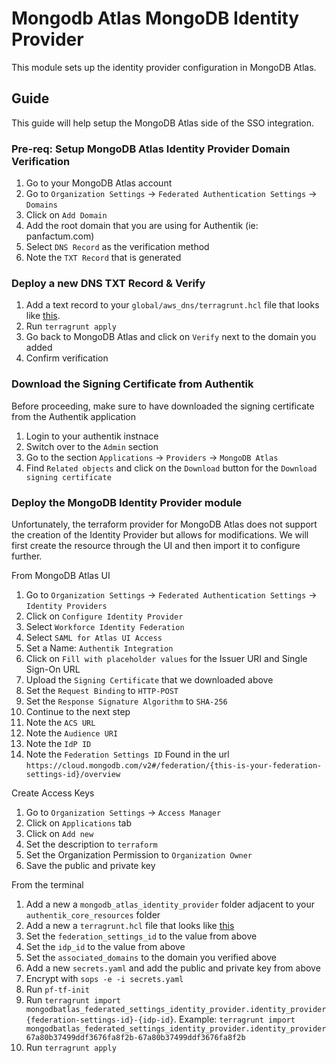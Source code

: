 # Mongodb Atlas MongoDB Identity Provider

This module sets up the identity provider configuration in MongoDB Atlas.

## Guide

This guide will help setup the MongoDB Atlas side of the SSO integration.

### Pre-req: Setup MongoDB Atlas Identity Provider Domain Verification

1. Go to your MongoDB Atlas account
2. Go to `Organization Settings` -> `Federated Authentication Settings` -> `Domains`
3. Click on `Add Domain`
4. Add the root domain that you are using for Authentik (ie: panfactum.com)
5. Select `DNS Record` as the verification method
6. Note the `TXT Record` that is generated

### Deploy a new DNS TXT Record & Verify

1. Add a text record to your `global/aws_dns/terragrunt.hcl` file that looks like [this](https://github.com/Panfactum/stack/blob/__PANFACTUM_VERSION_EDGE__/packages/reference/environments/production/global/aws_dns_records/terragrunt.hcl#118).
2. Run `terragrunt apply`
3. Go back to MongoDB Atlas and click on `Verify` next to the domain you added
4. Confirm verification

### Download the Signing Certificate from Authentik

Before proceeding, make sure to have downloaded the signing certificate from the Authentik application
1. Login to your authentik instnace
2. Switch over to the `Admin` section
3. Go to the section `Applications` -> `Providers` -> `MongoDB Atlas`
4. Find `Related objects` and click on the `Download` button for the `Download signing certificate`

### Deploy the MongoDB Identity Provider module

Unfortunately, the terraform provider for MongoDB Atlas does not support the creation of the Identity Provider but allows for modifications. 
We will first create the resource through the UI and then import it to configure further.

From MongoDB Atlas UI
1. Go to `Organization Settings` -> `Federated Authentication Settings` -> `Identity Providers`
2. Click on `Configure Identity Provider`
3. Select `Workforce Identity Federation`
4. Select `SAML for Atlas UI Access`
5. Set a Name: `Authentik Integration`
6. Click on `Fill with placeholder values` for the Issuer URI and Single Sign-On URL
7. Upload the `Signing Certificate` that we downloaded above
8. Set the `Request Binding` to `HTTP-POST`
9. Set the `Response Signature Algorithm` to `SHA-256`
10. Continue to the next step 
11. Note the `ACS URL`
12. Note the `Audience URI`
13. Note the `IdP ID`
14. Note the `Federation Settings ID` Found in the url `https://cloud.mongodb.com/v2#/federation/{this-is-your-federation-settings-id}/overview`

Create Access Keys
1. Go to `Organization Settings` -> `Access Manager`
2. Click on `Applications` tab
3. Click on `Add new`
4. Set the description to `terraform`
5. Set the Organization Permission to `Organization Owner`
6. Save the public and private key

From the terminal
1. Add a new a `mongodb_atlas_identity_provider` folder adjacent to your `authentik_core_resources` folder
2. Add a new a `terragrunt.hcl` file that looks like [this](https://github.com/Panfactum/stack/blob/__PANFACTUM_VERSION_EDGE__/packages/reference/environments/production/us-east-2/authentik_mongodb_atlas_sso/terragrunt.hcl)
3. Set the `federation_settings_id` to the value from above 
4. Set the `idp_id` to the value from above
5. Set the `associated_domains` to the domain you verified above
6. Add a new `secrets.yaml` and add the public and private key from above
7. Encrypt with `sops -e -i secrets.yaml`
8. Run `pf-tf-init`
9. Run `terragrunt import mongodbatlas_federated_settings_identity_provider.identity_provider {federation-settings-id}-{idp-id}`. 
   Example: `terragrunt import mongodbatlas_federated_settings_identity_provider.identity_provider 67a80b37499ddf3676fa8f2b-67a80b37499ddf3676fa8f2b`
10. Run `terragrunt apply`